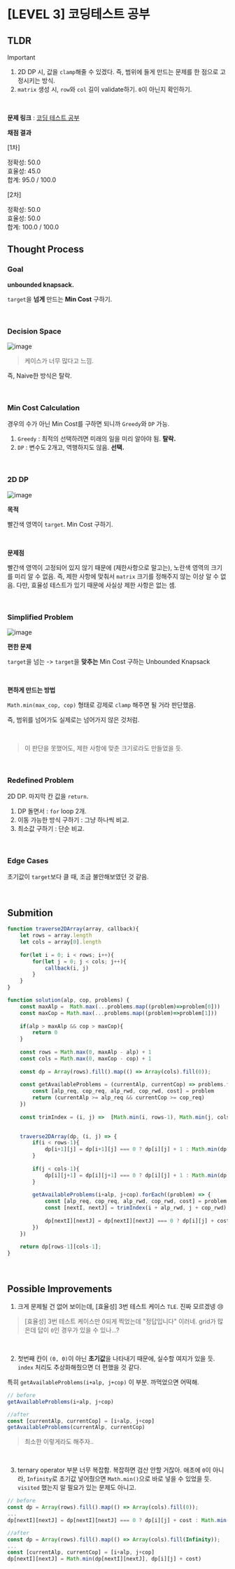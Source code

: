 # [LEVEL 3] 코딩테스트 공부

## TLDR
> [!IMPORTANT]
> 1. 2D DP 시, 값을 `clamp`해줄 수 있겠다. 즉, 범위에 들게 만드는 문제를 한 점으로 고정시키는 방식.
> 2. `matrix` 생성 시, `row`와 `col` 길이 validate하기. `0`이 아닌지 확인하기.

<br>

**문제 링크** : [코딩 테스트 공부](https://school.programmers.co.kr/learn/courses/30/lessons/118668?language=javascript) <br>

**채점 결과**

[1차]

정확성: 50.0 <br>
효율성: 45.0 <br>
합계: 95.0 / 100.0 <br>

[2차]

정확성: 50.0 <br>
효율성: 50.0 <br>
합계: 100.0 / 100.0 <br>

## Thought Process

### Goal

**unbounded knapsack.**

`target`을 **넘게** 만드는 **Min Cost** 구하기.

<br>

### Decision Space
![image](https://github.com/user-attachments/assets/d9c467ba-d521-46a5-9f05-284c6c2f4c53)

> 케이스가 너무 많다고 느낌.

즉, Naive한 방식은 탈락.

<br>

### Min Cost Calculation
경우의 수가 아닌 Min Cost를 구하면 되니까 `Greedy`와 `DP` 가능.

1. `Greedy` : 최적의 선택하려면 미래의 일을 미리 알아야 됨. **탈락.**
2. `DP` : 변수도 2개고, 역행하지도 않음. **선택.**

<br>

### 2D DP

![image](https://github.com/user-attachments/assets/7f3b5b76-190d-4e76-b118-aea79f3b1cfc)

**목적** 

빨간색 영역이 `target`. Min Cost 구하기.

<br>

**문제점**

빨간색 영역이 고정되어 있지 않기 때문에 (제한사항으로 말고는), 노란색 영역의 크기를 미리 알 수 없음.
즉, 제한 사항에 맞춰서 `matrix` 크기를 정해주지 않는 이상 알 수 없음.
다만, 효율성 테스트가 있기 때문에 사실상 제한 사항은 없는 셈.

<br>

### Simplified Problem

![image](https://github.com/user-attachments/assets/0b1e8fd0-7a8b-4540-b57e-513474ae2ab2)

**편한 문제**

`target`을 넘는 -> `target`을 **맞추는** Min Cost 구하는 Unbounded Knapsack

<br>

**편하게 만드는 방법**

`Math.min(max_cop, cop)` 형태로 강제로 `clamp` 해주면 될 거라 판단했음.

즉, 범위를 넘어가도 실제로는 넘어가지 않은 것처럼.

<br>

> 이 판단을 못했어도, 제한 사항에 맞춘 크기로라도 만들었을 듯.

<br>

### Redefined Problem

2D DP. 마지막 칸 값을 `return`.

1. DP 돌면서 : `for` loop 2개.
2. 이동 가능한 방식 구하기 : 그냥 하나씩 비교.
3. 최소값 구하기 : 단순 비교.

<br>

### Edge Cases
초기값이 `target`보다 클 때, 조금 불안해보였던 것 같음.

<br>


## Submition

```js
function traverse2DArray(array, callback){
    let rows = array.length
    let cols = array[0].length
    
    for(let i = 0; i < rows; i++){
        for(let j = 0; j < cols; j++){
            callback(i, j)
        }
    }
}

function solution(alp, cop, problems) {
    const maxAlp =  Math.max(...problems.map((problem)=>problem[0]))
    const maxCop = Math.max(...problems.map((problem)=>problem[1]))
    
    if(alp > maxAlp && cop > maxCop){
        return 0
    }
    
    const rows = Math.max(0, maxAlp - alp) + 1
    const cols = Math.max(0, maxCop - cop) + 1
        
    const dp = Array(rows).fill().map(() => Array(cols).fill(0));
        
    const getAvailableProblems = (currentAlp, currentCop) => problems.filter((problem)=>{
        const [alp_req, cop_req, alp_rwd, cop_rwd, cost] = problem
        return (currentAlp >= alp_req && currentCop >= cop_req)
    })
    
    const trimIndex = (i, j) =>  [Math.min(i, rows-1), Math.min(j, cols-1)]

    
    traverse2DArray(dp, (i, j) => {
        if(i < rows-1){
            dp[i+1][j] = dp[i+1][j] === 0 ? dp[i][j] + 1 : Math.min(dp[i+1][j], dp[i][j] + 1)
        }
        
        if(j < cols-1){
            dp[i][j+1] = dp[i][j+1] === 0 ? dp[i][j] + 1 : Math.min(dp[i][j+1], dp[i][j] + 1)
        }
        
        getAvailableProblems(i+alp, j+cop).forEach((problem) => {
            const [alp_req, cop_req, alp_rwd, cop_rwd, cost] = problem
            const [nextI, nextJ] = trimIndex(i + alp_rwd, j + cop_rwd)
            
            dp[nextI][nextJ] = dp[nextI][nextJ] === 0 ? dp[i][j] + cost : Math.min(dp[nextI][nextJ], dp[i][j] + cost)
        })
    })
    
    return dp[rows-1][cols-1];
}
```

<br>

## Possible Improvements

1. 크게 문제될 건 없어 보이는데, [효율성] 3번 테스트 케이스 `TLE`. 진짜 모르겠넹 😢

> [효율성] 3번 테스트 케이스만 0되게 찍었는데 "정답입니다" 이러네.
> grid가 많은데 답이 `0`인 경우가 있을 수 있나...?

<br>

2. 첫번째 칸이 `(0, 0)`이 아닌 **초기값**을 나타내기 때문에, 실수할 여지가 있을 듯. `index` 처리도 추상화해줬으면 더 편했을 것 같다.

특히 `getAvailableProblems(i+alp, j+cop)` 이 부분. 까먹었으면 어떡해.

```js
// before
getAvailableProblems(i+alp, j+cop)

//after
const [currentAlp, currentCop] = [i+alp, j+cop]
getAvailableProblems(currentAlp, currentCop)
```

> 최소한 이렇게라도 해주자..

<br>

3. ternary operator 부분 너무 복잡함. 복잡하면 검산 안할 거잖아. 애초에 `0`이 아니라, `Infinity`로 초기값 넣어줬으면 `Math.min()`으로 바로 넣을 수 있었을 듯. `visited` 했는지 알 필요가 있는 문제도 아니고.

```js
// before
const dp = Array(rows).fill().map(() => Array(cols).fill(0));
...
dp[nextI][nextJ] = dp[nextI][nextJ] === 0 ? dp[i][j] + cost : Math.min(dp[nextI][nextJ], dp[i][j] + cost)

//after
const dp = Array(rows).fill().map(() => Array(cols).fill(Infinity));
...
const [currentAlp, currentCop] = [i+alp, j+cop]
dp[nextI][nextJ] = Math.min(dp[nextI][nextJ], dp[i][j] + cost)
```
